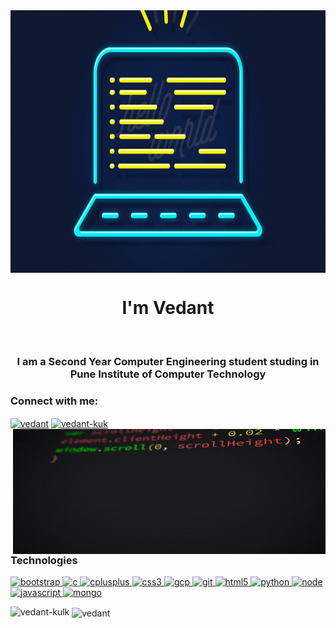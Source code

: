 <img align="center" alt="GIF" src="hello.gif" width="838" height="420"/>
<h1 align="center">I'm Vedant</h1>
<br />
<h3 align="center">I am a Second Year Computer Engineering student studing in Pune Institute of Computer Technology</h3>


<h3 align="left">Connect with me:</h3>
<p align="left" >
<a href="https://twitter.com/VedantK68073869" target="blank"><img align="center" src="https://img.icons8.com/color/64/000000/twitter--v1.png" alt="vedant" height="50" width="50"></a>
<a href="https://www.linkedin.com/in/vedant007/" target="blank"><img align="center" src="https://img.icons8.com/color/64/000000/linkedin.png" alt="vedant-kuk" height="50" width="50"/></a>

 <img align="right"  alt="GIF" src="giphy.gif" width="500" height="200" />
</p>



<h3 align="left">Technologies</h3>
<p align="left" > 
 <a href="https://getbootstrap.com" target="_blank"> <img src="https://img.icons8.com/color/48/4a90e2/bootstrap.png" alt="bootstrap" width="50" height="50"/> </a>
 <a href="https://www.cprogramming.com/" target="_blank"> <img src="https://img.icons8.com/color/48/000000/c-programming.png" alt="c" width="50" height="50" /> </a> 
 <a href="https://www.w3schools.com/cpp/" target="_blank"> <img src="https://img.icons8.com/ios-filled/50/4a90e2/c-plus-plus-logo.png" alt="cplusplus" width="50" height="50"/> </a>
 <a href="https://www.w3schools.com/css/" target="_blank"> <img src="https://img.icons8.com/ios-filled/50/4a90e2/css3.png" alt="css3" width="50" height="50"/> </a>
 <a href="https://cloud.google.com" target="_blank"> <img src="https://www.vectorlogo.zone/logos/google_cloud/google_cloud-icon.svg" alt="gcp" width="50" height="50"/> </a> 
 <a href="https://git-scm.com/" target="_blank"> <img src="https://www.vectorlogo.zone/logos/git-scm/git-scm-icon.svg" alt="git" width="50" height="50"/> </a> 
 <a href="https://www.w3schools.com/html/" target="_blank"> <img src="https://img.icons8.com/color/64/000000/html-5.png" alt="html5" width="50" height="50"/> </a>
 <a href="https://www.python.org" target="_blank"> <img src="https://img.icons8.com/color/48/000000/python.png" alt="python" width="50" height="50"/> </a> 
 <a href="https://nodejs.org/en/" target="_blank"> <img src="https://cdn.iconscout.com/icon/free/png-512/node-js-1174925.png" alt="node" width="50" height="50"/> </a> 
 <a href="https://www.w3schools.com/js/DEFAULT.asp" target="_blank"> <img src="https://i.pinimg.com/originals/98/0b/a0/980ba07956ccfdf81b5060b1795cdcad.png" alt="javascript" width="50" height="50"/> </a> 
<a href="https://www.mongodb.com/2" target="_blank"> <img src="https://cdn.icon-icons.com/icons2/2415/PNG/512/mongodb_plain_wordmark_logo_icon_146423.png" alt="mongo" width="50" height="50"/> </a> 
  
</p>

<p><img align="left" src="https://github-readme-stats.vercel.app/api/top-langs/?username=vedant-kulk&layout=compact&hide=html" alt="vedant-kulk" /></p>

<p>&nbsp;<img align="center" src="https://github-readme-stats.vercel.app/api?username=vedant-kulk&show_icons=true&count_private=true" alt="vedant" width="50%"/></p>